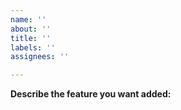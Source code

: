 ```yaml
---
name: ''
about: ''
title: ''
labels: ''
assignees: ''

---
```


**Describe the feature you want added:**
